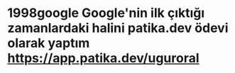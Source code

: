 # 1998google Google'nin ilk çıktığı zamanlardaki halini patika.dev ödevi olarak yaptım https://app.patika.dev/uguroral
